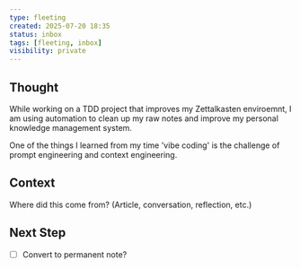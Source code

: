 ```yaml
---
type: fleeting
created: 2025-07-20 18:35
status: inbox
tags: [fleeting, inbox]
visibility: private
---
```


## Thought  
While working on a TDD project that improves my Zettalkasten enviroemnt, I am using automation to clean up my raw notes and improve my personal knowledge management system. 

One of the things I learned from my time 'vibe coding' is the challenge of prompt engineering and context engineering. 

## Context  
Where did this come from? (Article, conversation, reflection, etc.)

## Next Step  
- [ ] Convert to permanent note?
